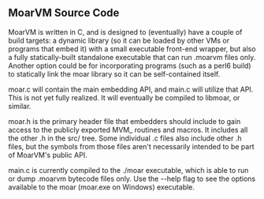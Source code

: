 ## MoarVM Source Code

MoarVM is written in C, and is designed to (eventually) have a couple of build
targets: a dynamic library (so it can be loaded by other VMs or programs that
embed it) with a small executable front-end wrapper, but also a fully
statically-built standalone executable that can run .moarvm files only.
Another option could be for incorporating programs (such as a perl6 build) to
statically link the moar library so it can be self-contained itself.

moar.c will contain the main embedding API, and main.c will utilize that API.
This is not yet fully realized.  It will eventually be compiled to libmoar,
or similar.

moar.h is the primary header file that embedders should include to gain
access to the publicly exported MVM_ routines and macros.  It includes all the
other .h in the src/ tree.  Some individual .c files also include other .h
files, but the symbols from those files aren't necessarily intended to be part
of MoarVM's public API.

main.c is currently compiled to the ./moar executable, which is able to run
or dump .moarvm bytecode files only.  Use the --help flag to see the options
available to the moar (moar.exe on Windows) executable.

